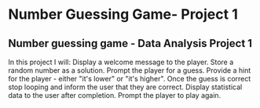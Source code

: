 # Number Guessing Game- Project 1
 Number guessing game - Data Analysis Project 1
----------------------------------------------------

In this project I will:
	Display a welcome message to the player.
	Store a random number as a solution.
	Prompt the player for a guess.
	Provide a hint for the player - either "it's lower" or "it's higher".
	Once the guess is correct stop looping and inform the user that they are correct.
	Display statistical data to the user after completion.
	Prompt the player to play again.